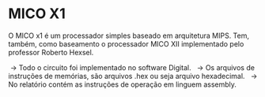 # MICO X1

O MICO x1 é um processador simples baseado em arquitetura MIPS. Tem, também, como baseamento o processador MICO XII implementado pelo professor Roberto Hexsel.

&nbsp;-> Todo o circuito foi implementado no software Digital.&nbsp;
&nbsp;-> Os arquivos de instruções de memórias, são arquivos .hex ou seja arquivo hexadecimal.&nbsp;
&nbsp;-> No relatório contém as instruções de operação em linguem assembly.&nbsp;
 

